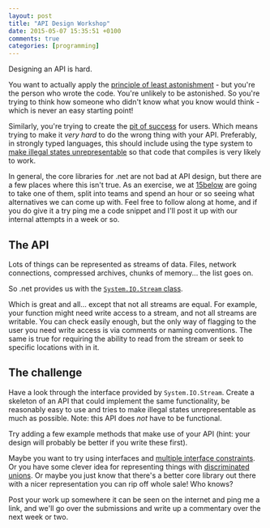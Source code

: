 ```yaml
---
layout: post
title: "API Design Workshop"
date: 2015-05-07 15:35:51 +0100
comments: true
categories: [programming]
---
```

Designing an API is hard.

You want to actually apply the
[principle of least astonishment](https://en.wikipedia.org/wiki/Principle_of_least_astonishment) -
but you're the person who wrote the code. You're unlikely to be astonished. So
you're trying to think how someone who didn't know what you know would think -
which is never an easy starting point!

Similarly, you're trying to create the
[pit of success](http://blog.codinghorror.com/falling-into-the-pit-of-success/)
for users. Which means trying to make it *very hard* to do the wrong thing with
your API. Preferably, in strongly typed languages, this should include using the
type system to
[make illegal states unrepresentable](http://fsharpforfunandprofit.com/posts/designing-with-types-making-illegal-states-unrepresentable/)
so that code that compiles is very likely to work.

In general, the core libraries for .net are not bad at API design, but there are
a few places where this isn't true. As an exercise, we at
[15below](http://www.15below.com/) are going to take one of them, split into
teams and spend an hour or so seeing what alternatives we can come up with. Feel
free to follow along at home, and if you do give it a try ping me a code snippet
and I'll post it up with our internal attempts in a week or so.

<!-- more -->

## The API

Lots of things can be represented as streams of data. Files, network
connections, compressed archives, chunks of memory... the list goes on.

So .net provides us with the [``System.IO.Stream`` class](https://msdn.microsoft.com/en-us/library/system.io.stream%28v=vs.110%29.aspx?f=255&MSPPError=-2147217396).

Which is great and all... except that not all streams are equal. For example,
your function might need write access to a stream, and not all streams are
writable. You can check easily enough, but the only way of flagging to the user
you need write access is via comments or naming conventions. The same is true
for requiring the ability to read from the stream or seek to specific locations
with in it.

## The challenge

Have a look through the interface provided by ``System.IO.Stream``. Create a
skeleton of an API that could implement the same functionality, be reasonably
easy to use and tries to make illegal states unrepresentable as much as
possible. Note: this API does *not* have to be functional.

Try adding a few example methods that make use of your API (hint: your design
will probably be better if you write these first).

Maybe you want to try using interfaces and
[multiple interface constraints](http://stackoverflow.com/questions/3663739/method-parameter-with-multiple-interface-restrictions). Or
you have some clever idea for representing things with
[discriminated unions](http://fsharpforfunandprofit.com/posts/discriminated-unions/). Or
maybe you just know that there's a better core library out there with a nicer
representation you can rip off whole sale! Who knows?

Post your work up somewhere it can be seen on the internet and ping me a link,
and we'll go over the submissions and write up a commentary over the next week
or two.
